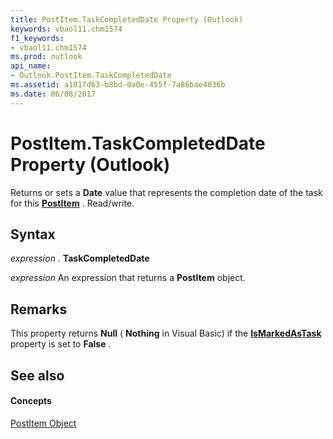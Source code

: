 ```yaml
---
title: PostItem.TaskCompletedDate Property (Outlook)
keywords: vbaol11.chm1574
f1_keywords:
- vbaol11.chm1574
ms.prod: outlook
api_name:
- Outlook.PostItem.TaskCompletedDate
ms.assetid: a1017d63-b8bd-0a0e-455f-7a86bae4036b
ms.date: 06/08/2017
---
```



# PostItem.TaskCompletedDate Property (Outlook)

Returns or sets a  **Date** value that represents the completion date of the task for this **[PostItem](Outlook.PostItem.md)** . Read/write.


## Syntax

 _expression_ . **TaskCompletedDate**

 _expression_ An expression that returns a **PostItem** object.


## Remarks

This property returns  **Null** ( **Nothing** in Visual Basic) if the **[IsMarkedAsTask](Outlook.PostItem.IsMarkedAsTask.md)** property is set to **False** .


## See also


#### Concepts


[PostItem Object](Outlook.PostItem.md)

